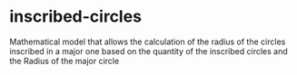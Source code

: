 # inscribed-circles
Mathematical model that allows the calculation of the radius of the circles inscribed in a major one based on the quantity of the inscribed circles and the Radius of the major circle
